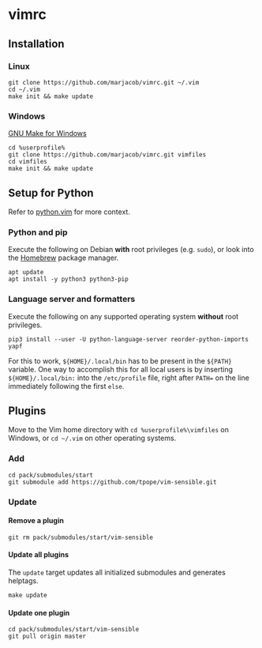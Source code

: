 vimrc
=====

Installation
------------

### Linux

```
git clone https://github.com/marjacob/vimrc.git ~/.vim
cd ~/.vim
make init && make update
```

### Windows

[GNU Make for Windows](http://gnuwin32.sourceforge.net/packages/make.htm)

```
cd %userprofile%
git clone https://github.com/marjacob/vimrc.git vimfiles
cd vimfiles
make init && make update
```

Setup for Python
----------------

Refer to [python.vim](after/ftplugin/python.vim) for more context.

### Python and pip

Execute the following on Debian **with** root privileges (e.g. `sudo`), or
look into the [Homebrew](https://brew.sh/) package manager.

```console
apt update
apt install -y python3 python3-pip
```

### Language server and formatters

Execute the following on any supported operating system **without** root
privileges.

```console
pip3 install --user -U python-language-server reorder-python-imports yapf
```

For this to work, `${HOME}/.local/bin` has to be present in the `${PATH}`
variable. One way to accomplish this for all local users is by inserting
`${HOME}/.local/bin:` into the `/etc/profile` file, right after `PATH=` on
the line immediately following the first `else`.

Plugins
-------

Move to the Vim home directory with `cd %userprofile%\vimfiles` on Windows,
or `cd ~/.vim` on other operating systems.

### Add

```
cd pack/submodules/start
git submodule add https://github.com/tpope/vim-sensible.git
```

### Update

#### Remove a plugin

```
git rm pack/submodules/start/vim-sensible
```

#### Update all plugins

The `update` target updates all initialized submodules and generates
helptags.

```
make update
```

#### Update one plugin

```
cd pack/submodules/start/vim-sensible
git pull origin master
```
